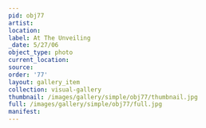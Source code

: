 ```yaml
---
pid: obj77
artist: 
location: 
label: At The Unveiling
_date: 5/27/06
object_type: photo
current_location: 
source: 
order: '77'
layout: gallery_item
collection: visual-gallery
thumbnail: /images/gallery/simple/obj77/thumbnail.jpg
full: /images/gallery/simple/obj77/full.jpg
manifest: 
---
```

